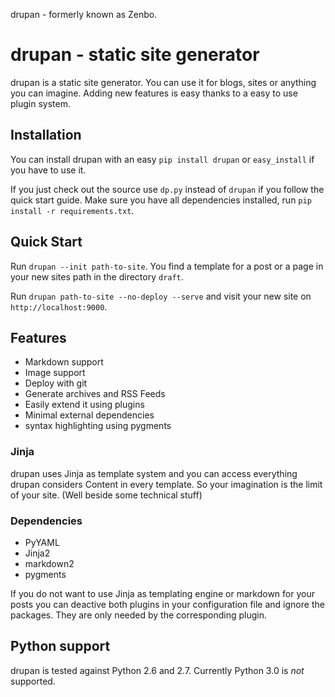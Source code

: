 drupan - formerly known as Zenbo.

# drupan - static site generator
drupan is a static site generator. You can use it for blogs, sites or anything
you can imagine. Adding new features is easy thanks to a easy to use plugin
system.

## Installation
You can install drupan with an easy ```pip install drupan``` or ```easy_install```
if you have to use it.

If you just check out the source use ```dp.py``` instead of ```drupan``` if you
follow the quick start guide. Make sure you have all dependencies installed, run 
```pip install -r requirements.txt```.

## Quick Start
Run ```drupan --init path-to-site```. You find a template for a post or a
page in your new sites path in the directory ```draft```.

Run ```drupan path-to-site --no-deploy --serve``` and visit your new site
on ```http://localhost:9000```.

## Features
  - Markdown support
  - Image support
  - Deploy with git
  - Generate archives and RSS Feeds
  - Easily extend it using plugins
  - Minimal external dependencies
  - syntax highlighting using pygments

### Jinja
drupan uses Jinja as template system and you can access everything drupan considers
Content in every template. So your imagination is the limit of your site. (Well
beside some technical stuff)

### Dependencies
  - PyYAML
  - Jinja2
  - markdown2
  - pygments

If you do not want to use Jinja as templating engine or markdown for your posts
you can deactive both plugins in your configuration file and ignore the packages.
They are only needed by the corresponding plugin.

## Python support
drupan is tested against Python 2.6 and 2.7. Currently Python 3.0 is *not* 
supported.
